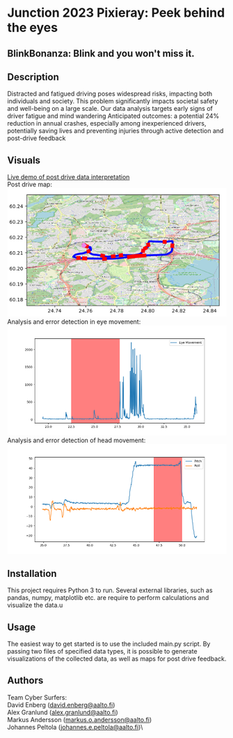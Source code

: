 # Junction 2023 Pixieray: Peek behind the eyes

## BlinkBonanza: Blink and you won't miss it.

## Description
Distracted and fatigued driving poses widespread risks, impacting both individuals and society​.
This problem significantly impacts societal safety and well-being on a large scale​.
Our data analysis targets early signs of driver fatigue and mind wandering​
Anticipated outcomes: a potential 24% reduction in annual crashes, especially among inexperienced drivers, potentially saving lives and preventing injuries through active detection and post-drive feedback

## Visuals

[Live demo of post drive data interpretation](https://blinkbonanza.06ebee69-0772-4b23-a839-3a48c3de5bf9.fi-hel2.upcloudobjects.com/index.html)\
Post drive map:\
![alt text](images/drive_example.png)
\
Analysis and error detection in eye movement:\
![alt text](images/eye_example.png)
\
Analysis and error detection of head movement:\
![alt text](images/acc_ex.png)


## Installation
This project requires Python 3 to run. Several external libraries, such as pandas, numpy, matplotlib etc. are require to perform calculations and visualize the data.u

## Usage
The easiest way to get started is to use the included main.py script. By passing two files of specified data types, it is possible to generate visualizations of the collected data, as well as maps for post drive feedback.

## Authors
Team Cyber Surfers:\
David Enberg (david.enberg@aalto.fi)\
Alex Granlund (alex.granlund@aalto.fi)\
Markus Andersson (markus.o.andersson@aalto.fi)\
Johannes Peltola (johannes.e.peltola@aalto.fi)\

